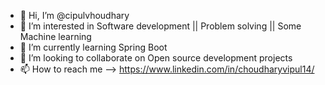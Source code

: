 - 👋 Hi, I’m @cipulvhoudhary
- 👀 I’m interested in Software development || Problem solving || Some Machine learning
- 🌱 I’m currently learning Spring Boot
- 💞️ I’m looking to collaborate on Open source development projects
- 📫 How to reach me --> https://www.linkedin.com/in/choudharyvipul14/

<!---
cipulvhoudhary/cipulvhoudhary is a ✨ special ✨ repository because its `README.md` (this file) appears on your GitHub profile.
You can click the Preview link to take a look at your changes.
--->
